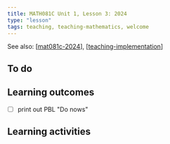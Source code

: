 ```yaml
---
title: MATH081C Unit 1, Lesson 3: 2024
type: "lesson"
tags: teaching, teaching-mathematics, welcome
---
```


See also: [[mat081c-2024]], [[teaching-implementation]]

## To do

## Learning outcomes

- [ ] print out PBL "Do nows"

## Learning activities





[//begin]: # "Autogenerated link references for markdown compatibility"
[mat081c-2024]: mat081c-2024 "MAT081C-2024"
[teaching-implementation]: ../../teaching-implementation "Teaching implementation"
[//end]: # "Autogenerated link references"